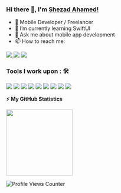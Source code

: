### Hi there 👋, I'm [Shezad Ahamed!](https://iamshezad.github.io/)


- 📱 Mobile Developer / Freelancer
- 🌱 I’m currently learning SwiftUI
- 💬 Ask me about mobile app development
- 📫 How to reach me: 

<a  href="mailto:iamshezad.dev@gmail.com"><img src="https://img.shields.io/badge/gmail-%23D14836.svg?&style=for-the-badge&logo=gmail&logoColor=white"> </a>   <a  href="https://www.instagram.com/iamshezad.dev/"><img src="https://img.shields.io/badge/instagram-%23E4405F.svg?&style=for-the-badge&logo=instagram&logoColor=white"></a>   <a href="https://www.linkedin.com/in/iamshezad/"><img src="https://img.shields.io/badge/linkedin-%230077B5.svg?&style=for-the-badge&logo=linkedin&logoColor=white" ></a>

### Tools I work upon : 🛠

<img src="https://img.shields.io/badge/swift%20-%2320232a.svg?&style=for-the-badge&logo=swift&logoColor=23F05033"> <img src="https://img.shields.io/badge/flutter%20-%2320232a.svg?&style=for-the-badge&logo=flutter&logoColor=blue"> <img src="https://img.shields.io/badge/javascript%20-%2320232a.svg?&style=for-the-badge&logo=javascript&logoColor=%23F7DF1E"> <img src="https://img.shields.io/badge/react native%20-%2320232a.svg?&style=for-the-badge&logo=react&logoColor=%2361DAFB"> <img src="https://img.shields.io/badge/git%20-%2320232a.svg?&style=for-the-badge&logo=git&logoColor=23F05033"/> <img src="http://img.shields.io/badge/-VS%20-%2320232a?style=for-the-badge&logo=Visual-studio-code&logoColor=blue"> <img src="https://img.shields.io/badge/firebase%20-%2320232a.svg?&style=for-the-badge&logo=firebase&logoColor=F5820D"> <img src="https://img.shields.io/badge/xcode%20-%2320232a.svg?&style=for-the-badge&logo=xcode&logoColor=blue"> <img src="https://img.shields.io/badge/react js%20-%2320232a.svg?&style=for-the-badge&logo=react&logoColor=%2361DAFB">

<!-- GitHub stats -->
<b>⚡ My GitHub Statistics</b>

<p>
<!-- GitHub Stats -->
<img height="180em" src="https://github-readme-stats.vercel.app/api?username=iamshezad&show_icons=true&hide_border=true" />


![Profile Views Counter](https://komarev.com/ghpvc/?username=iamshezad)
